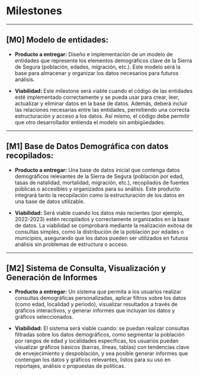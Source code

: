 # Milestones 

---

## [M0] Modelo de entidades:

- **Producto a entregar:** 
  Diseño e implementación de un modelo de entidades que represente los elementos demográficos clave de la Sierra de Segura (población, edades, migración, etc.). Este modelo será la base para almacenar y organizar los datos necesarios para futuros análisis.

- **Viabilidad:** 
  Este milestone será viable cuando el código de las entidades esté implementado correctamente y se pueda usar para crear, leer, actualizar y eliminar datos en la base de datos. Además, deberá incluir las relaciones necesarias entre las entidades, permitiendo una correcta estructuración y acceso a los datos. Así mismo, el código debe permitir que otro desarrollador entienda el modelo sin ambigüedades.

---

## [M1] Base de Datos Demográfica con datos recopilados:

- **Producto a entregar:** 
  Una base de datos inicial que contenga datos demográficos relevantes de la Sierra de Segura (población por edad, tasas de natalidad, mortalidad, migración, etc.), recopilados de fuentes públicas o accesibles y organizados para su análisis. Este producto integrará tanto la recopilación como la estructuración de los datos en una base de datos utilizable.

- **Viabilidad:** 
  Será viable cuando los datos más recientes (por ejemplo, 2022-2023) estén recopilados y correctamente organizados en la base de datos. La viabilidad se comprobará mediante la realización exitosa de consultas simples, como la distribución de la población por edades o municipios, asegurando que los datos pueden ser utilizados en futuros análisis sin problemas de estructura o acceso.

---

## [M2] Sistema de Consulta, Visualización y Generación de Informes
- **Producto a entregar:** 
  Un sistema que permita a los usuarios realizar consultas demográficas personalizadas, aplicar filtros sobre los datos (como edad, localidad y periodo), visualizar resultados a través de gráficos interactivos, y generar informes que incluyan los datos y gráficos seleccionados.

- **Viabilidad:** 
 El sistema será viable cuando: se puedan realizar consultas filtradas sobre los datos demográficos, como segmentar la población por rangos de edad y localidades específicas, los usuarios puedan visualizar gráficos básicos (barras, líneas, tablas) con tendencias clave de envejecimiento y despoblación, y sea posible generar informes que contengan los datos y gráficos relevantes, listos para su uso en reportajes, análisis o propuestas de políticas.


